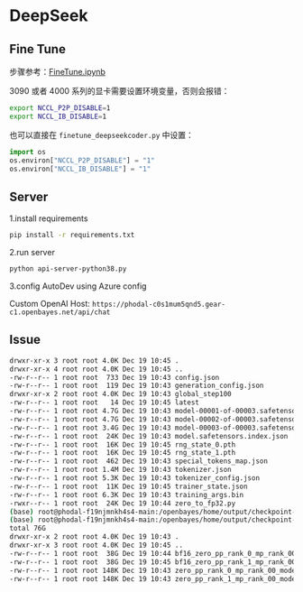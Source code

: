 # DeepSeek

## Fine Tune

步骤参考：[FineTune.ipynb](./finetune.ipynb)

3090 或者 4000 系列的显卡需要设置环境变量，否则会报错：

```bash
export NCCL_P2P_DISABLE=1
export NCCL_IB_DISABLE=1
```

也可以直接在 `finetune_deepseekcoder.py` 中设置：

```python
import os
os.environ["NCCL_P2P_DISABLE"] = "1"
os.environ["NCCL_IB_DISABLE"] = "1"
```

## Server

1.install requirements

```bash
pip install -r requirements.txt
```

2.run server

```bash
python api-server-python38.py
```

3.config AutoDev using Azure config

Custom OpenAI Host: `https://phodal-c0s1mum5qnd5.gear-c1.openbayes.net/api/chat`


## Issue

```bash
drwxr-xr-x 3 root root 4.0K Dec 19 10:45 .
drwxr-xr-x 4 root root 4.0K Dec 19 10:45 ..
-rw-r--r-- 1 root root  733 Dec 19 10:43 config.json
-rw-r--r-- 1 root root  119 Dec 19 10:43 generation_config.json
drwxr-xr-x 2 root root 4.0K Dec 19 10:43 global_step100
-rw-r--r-- 1 root root   14 Dec 19 10:45 latest
-rw-r--r-- 1 root root 4.7G Dec 19 10:43 model-00001-of-00003.safetensors
-rw-r--r-- 1 root root 4.7G Dec 19 10:43 model-00002-of-00003.safetensors
-rw-r--r-- 1 root root 3.4G Dec 19 10:43 model-00003-of-00003.safetensors
-rw-r--r-- 1 root root  24K Dec 19 10:43 model.safetensors.index.json
-rw-r--r-- 1 root root  16K Dec 19 10:45 rng_state_0.pth
-rw-r--r-- 1 root root  16K Dec 19 10:45 rng_state_1.pth
-rw-r--r-- 1 root root  462 Dec 19 10:43 special_tokens_map.json
-rw-r--r-- 1 root root 1.4M Dec 19 10:43 tokenizer.json
-rw-r--r-- 1 root root 5.3K Dec 19 10:43 tokenizer_config.json
-rw-r--r-- 1 root root  11K Dec 19 10:45 trainer_state.json
-rw-r--r-- 1 root root 6.3K Dec 19 10:43 training_args.bin
-rwxr--r-- 1 root root  24K Dec 19 10:44 zero_to_fp32.py
(base) root@phodal-f19njmnkh4s4-main:/openbayes/home/output/checkpoint-100# cd global_step100/
(base) root@phodal-f19njmnkh4s4-main:/openbayes/home/output/checkpoint-100/global_step100# ls -alh
total 76G
drwxr-xr-x 2 root root 4.0K Dec 19 10:43 .
drwxr-xr-x 3 root root 4.0K Dec 19 10:45 ..
-rw-r--r-- 1 root root  38G Dec 19 10:44 bf16_zero_pp_rank_0_mp_rank_00_optim_states.pt
-rw-r--r-- 1 root root  38G Dec 19 10:45 bf16_zero_pp_rank_1_mp_rank_00_optim_states.pt
-rw-r--r-- 1 root root 148K Dec 19 10:43 zero_pp_rank_0_mp_rank_00_model_states.pt
-rw-r--r-- 1 root root 148K Dec 19 10:43 zero_pp_rank_1_mp_rank_00_model_states.pt
```